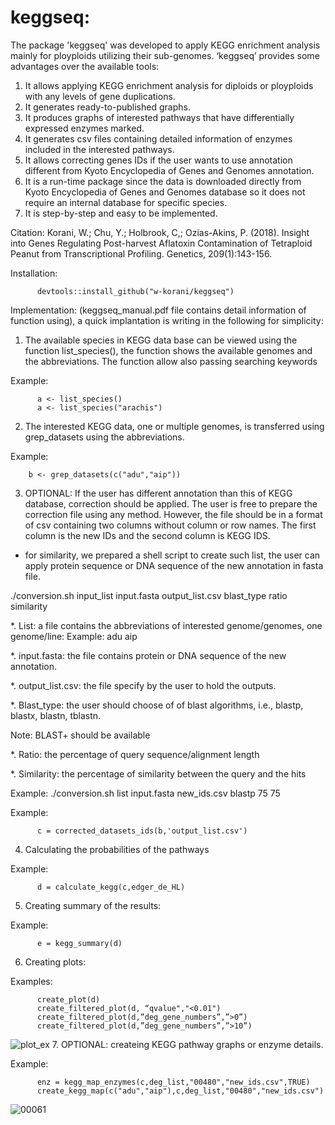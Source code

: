 # keggseq:
The package 'keggseq' was developed to apply KEGG enrichment analysis mainly for ployploids utilizing their sub-genomes. ‘keggseq’ provides some advantages over the available tools:
1. It allows applying KEGG enrichment analysis for diploids or ployploids with any levels of gene duplications.
2. It generates ready-to-published graphs.
3. It produces graphs of interested pathways that have differentially expressed enzymes marked.
4. It generates csv files containing detailed information of enzymes included in the interested pathways.
5. It allows correcting genes IDs if the user wants to use annotation different from Kyoto Encyclopedia of Genes and Genomes annotation.
6. It is a run-time package since the data is downloaded directly from Kyoto Encyclopedia of Genes and Genomes database so it does not require an internal database for specific species.
7. It is step-by-step and easy to be implemented.

Citation: 
Korani, W.; Chu, Y.; Holbrook, C,; Ozias-Akins, P. (2018). Insight into Genes Regulating Post-harvest Aflatoxin Contamination of Tetraploid Peanut from Transcriptional Profiling. Genetics, 209(1):143-156.

Installation:

          devtools::install_github("w-korani/keggseq")


Implementation: (keggseq_manual.pdf file contains detail information of function using), 
a quick implantation is writing in the following for simplicity: 

1.	The available species in KEGG data base can be viewed using the function list_species(), the function shows the available genomes and the abbreviations. The function allow also passing searching keywords

Example:
          
          a <- list_species()
          a <- list_species("arachis")
2.	The interested KEGG data, one or multiple genomes, is transferred using grep_datasets using the abbreviations.

Example:
        
        b <- grep_datasets(c("adu","aip"))
          
3.	OPTIONAL: If the user has different annotation than this of KEGG database, correction should be applied. The user is free to prepare the correction file using any method. However, the file should be in a format of csv containing two columns without column or row names. The first column is the new IDs and the second column is KEGG IDS.
          
* for similarity, we prepared a shell script to create such list, the user can apply protein sequence or DNA sequence of the new annotation in fasta file.

./conversion.sh input_list input.fasta output_list.csv blast_type ratio similarity

*. List: a file contains the abbreviations of interested genome/genomes, one genome/line:
Example:
adu
aip

*. input.fasta: the file contains protein or DNA sequence of the new annotation.

*. output_list.csv: the file specify by the user to hold the outputs.

*. Blast_type: the user should choose of of blast algorithms, i.e., blastp, blastx, blastn, tblastn.

Note: BLAST+ should be available

*. Ratio: the percentage of query sequence/alignment length

*. Similarity: the percentage of similarity between the query and the hits

Example:
./conversion.sh list input.fasta new_ids.csv blastp 75 75

Example:

          c = corrected_datasets_ids(b,'output_list.csv')
4.	Calculating the probabilities of the pathways 

Example:
          
          d = calculate_kegg(c,edger_de_HL)
5.	Creating summary of the results:

Example:

          e = kegg_summary(d)

6.	Creating plots:

Examples:

          create_plot(d)
          create_filtered_plot(d, “qvalue","<0.01")
          create_filtered_plot(d,”deg_gene_numbers”,”>0”)
          create_filtered_plot(d,”deg_gene_numbers”,”>10”)
![plot_ex](https://cloud.githubusercontent.com/assets/21265433/25447237/a99af53c-2a71-11e7-82d6-0053fec7c5ee.jpeg)
7.	OPTIONAL: createing KEGG pathway graphs or enzyme details.

Example:

          enz = kegg_map_enzymes(c,deg_list,"00480","new_ids.csv",TRUE)
          create_kegg_map(c("adu","aip"),c,deg_list,"00480","new_ids.csv")

![00061](https://cloud.githubusercontent.com/assets/21265433/25533117/d087af1a-2bec-11e7-9257-7452902c9111.jpg)
